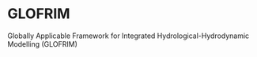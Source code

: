 # GLOFRIM
Globally Applicable Framework for Integrated Hydrological-Hydrodynamic Modelling (GLOFRIM)

